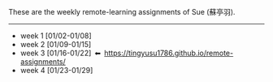 These are the weekly remote-learning assignments of Sue (蘇亭羽).

------------

- week 1 [01/02-01/08]
- week 2 [01/09-01/15]
- week 3 [01/16-01/22]&ensp;⬅︎&ensp;https://tingyusu1786.github.io/remote-assignments/
- week 4 [01/23-01/29]
